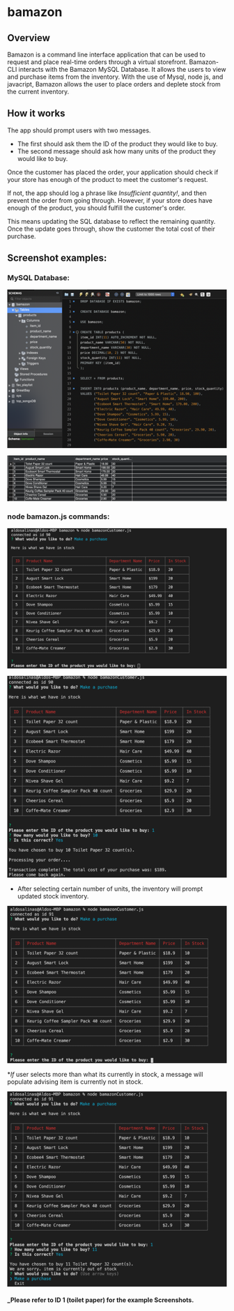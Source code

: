 # bamazon

## Overview

Bamazon is a command line interface application that can be used to request and place real-time orders through a virtual storefront. Bamazon-CLI interacts with the Bamazon MySQL Database. It allows the users to view and purchase items from the inventory. With the use of Mysql, node js, and javacript, Bamazon allows the user to place orders and deplete stock from the current inventory.

## How it works

The app should prompt users with two messages.

* The first should ask them the ID of the product they would like to buy.
* The second message should ask how many units of the product they would like to buy.

Once the customer has placed the order, your application should check if your store has enough of the product to meet the customer's request.

If not, the app should log a phrase like _Insufficient quantity!_, and then prevent the order from going through.
However, if your store does have enough of the product, you should fulfill the customer's order.

This means updating the SQL database to reflect the remaining quantity.
Once the update goes through, show the customer the total cost of their purchase.

## Screenshot examples:

### MySQL Database:

![](img/mysqlDB.png)

![](img/mysqlDB2.png)


### node bamazon.js commands:

![](img/node1.png)

![](img/node2.png)

* After selecting certain number of units, the inventory will prompt updated stock inventory.

![](img/node3.png)

*_If_ user selects more than what its currently in stock, a message will populate advising item is currently not in stock.

![](img/node4.png)

#### _Please refer to ID 1 (toilet paper) for the example Screenshots.




